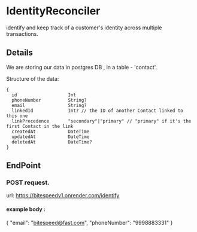 # IdentityReconciler
identify and keep track of a customer's identity across multiple transactions.

## Details
We are storing our data in postgres DB , in a table - 'contact'.

Structure of the data:
```
{
  id                   Int                   
  phoneNumber          String?
  email                String?
  linkedId             Int? // the ID of another Contact linked to this one
  linkPrecedence       "secondary"|"primary" // "primary" if it's the first Contact in the link
  createdAt            DateTime              
  updatedAt            DateTime              
  deletedAt            DateTime?
}
```


## EndPoint
### POST request.
<a>url: https://bitespeedv1.onrender.com/identify</a>
#### example body :
{
  "email": "bitespeed@fast.com",
  "phoneNumber": "9998883331"
}
